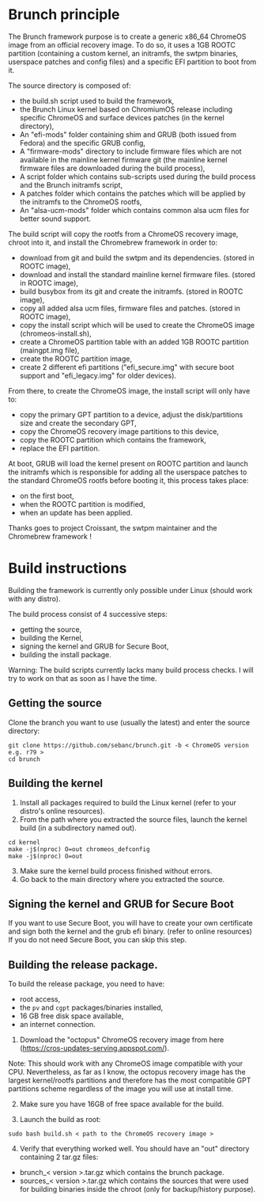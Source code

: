 # Brunch principle

The Brunch framework purpose is to create a generic x86_64 ChromeOS image from an official recovery image. To do so, it uses a 1GB ROOTC partition (containing a custom kernel, an initramfs, the swtpm binaries, userspace patches and config files) and a specific EFI partition to boot from it.

The source directory is composed of:
- the build.sh script used to build the framework,
- the Brunch Linux kernel based on ChromiumOS release including specific ChromeOS and surface devices patches (in the kernel directory),
- An "efi-mods" folder containing shim and GRUB (both issued from Fedora) and the specific GRUB config,
- A "firmware-mods" directory to include firmware files which are not available in the mainline kernel firmware git (the mainline kernel firmware files are downloaded during the build process),
- A script folder which contains sub-scripts used during the build process and the Brunch initramfs script,
- A patches folder which contains the patches which will be applied by the initramfs to the ChromeOS rootfs,
- An "alsa-ucm-mods" folder which contains common alsa ucm files for better sound support.

The build script will copy the rootfs from a ChromeOS recovery image, chroot into it, and install the Chromebrew framework in order to:
- download from git and build the swtpm and its dependencies. (stored in ROOTC image),
- download and install the standard mainline kernel firmware files. (stored in ROOTC image),
- build busybox from its git and create the initramfs. (stored in ROOTC image),
- copy all added alsa ucm files, firmware files and patches. (stored in ROOTC image),
- copy the install script which will be used to create the ChromeOS image (chromeos-install.sh),
- create a ChromeOS partition table with an added 1GB ROOTC partition (maingpt.img file),
- create the ROOTC partition image,
- create 2 different efi partitions ("efi_secure.img" with secure boot support and "efi_legacy.img" for older devices).

From there, to create the ChromeOS image, the install script will only have to:
- copy the primary GPT partition to a device, adjust the disk/partitions size and create the secondary GPT,
- copy the ChromeOS recovery image partitions to this device,
- copy the ROOTC partition which contains the framework,
- replace the EFI partition.

At boot, GRUB will load the kernel present on ROOTC partition and launch the initramfs which is responsible for adding all the userspace patches to the standard ChromeOS rootfs before booting it, this process takes place:
- on the first boot,
- when the ROOTC partition is modified,
- when an update has been applied.

Thanks goes to project Croissant, the swtpm maintainer and the Chromebrew framework !

# Build instructions

Building the framework is currently only possible under Linux (should work with any distro).

The build process consist of 4 successive steps:
- getting the source,
- building the Kernel,
- signing the kernel and GRUB for Secure Boot,
- building the install package.

Warning: The build scripts currently lacks many build process checks. I will try to work on that as soon as I have the time.

## Getting the source

Clone the branch you want to use (usually the latest) and enter the source directory:

```
git clone https://github.com/sebanc/brunch.git -b < ChromeOS version e.g. r79 >
cd brunch
```

## Building the kernel

1. Install all packages required to build the Linux kernel (refer to your distro's online resources).
2. From the path where you extracted the source files, launch the kernel build (in a subdirectory named out).
```
cd kernel
make -j$(nproc) O=out chromeos_defconfig
make -j$(nproc) O=out
```
3. Make sure the kernel build process finished without errors.
4. Go back to the main directory where you extracted the source.

## Signing the kernel and GRUB for Secure Boot

If you want to use Secure Boot, you will have to create your own certificate and sign both the kernel and the grub efi binary. (refer to online resources)
If you do not need Secure Boot, you can skip this step.

## Building the release package.

To build the release package, you need to have:
- root access,
- the `pv` and `cgpt` packages/binaries installed,
- 16 GB free disk space available,
- an internet connection.

1. Download the "octopus" ChromeOS recovery image from here (https://cros-updates-serving.appspot.com/).

Note: This should work with any ChromeOS image compatible with your CPU. Nevertheless, as far as I know, the octopus recovery image has the largest kernel/rootfs partitions and therefore has the most compatible GPT partitions scheme regardless of the image you will use at install time.

2. Make sure you have 16GB of free space available for the build.

3. Launch the build as root:
```
sudo bash build.sh < path to the ChromeOS recovery image >
```
4. Verify that everything worked well. You should have an "out" directory containing 2 tar.gz files:
- brunch_< version >.tar.gz which contains the brunch package.
- sources_< version >.tar.gz which contains the sources that were used for building binaries inside the chroot (only for backup/history purpose).

